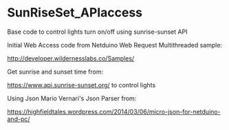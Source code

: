 # SunRiseSet_APIaccess
Base code to control lights turn on/off using sunrise-sunset API

Initial Web Access code from Netduino Web Request Multithreaded sample:

  http://developer.wildernesslabs.co/Samples/

Get sunrise and sunset time from:

  https://www.api.sunrise-sunset.org/ to control lights

Using Json Mario Vernari's Json Parser from:

  https://highfieldtales.wordpress.com/2014/03/06/micro-json-for-netduino-and-pc/
